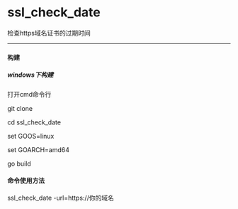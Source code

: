 # ssl_check_date
检查https域名证书的过期时间

---

#### 构建

##### windows下构建

打开cmd命令行

git clone 

cd ssl_check_date

set GOOS=linux

set GOARCH=amd64

go build 

#### 命令使用方法
ssl_check_date -url=https://你的域名
